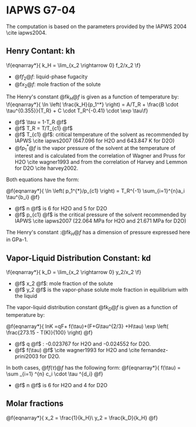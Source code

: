 # IAPWS G7-04

The computation is based on the parameters provided by the IAPWS 2004 \cite iapws2004.

## Henry Contant: kh

\f{eqnarray*}{
k_H = \lim_{x_2 \rightarrow 0} f_2/x_2 
\f}
 
* @f$f_2@f$: liquid-phase fugacity
* @f$x_2@f$: mole fraction of the solute
 
The Henry's constant @f$k_H@f$ is given as a function of temperature by:
\f{eqnarray*}{
\ln \left( \frac{k_H}{p_1^*} \right) = A/T_R + \frac{B \cdot \tau^{0.355}}{T_R} + C \cdot T_R^{-0.41} \cdot \exp \tau\f}

* @f$ \tau = 1-T_R @f$
* @f$ T_R = T/T_{c1} @f$
* @f$ T_{c1} @f$: critical temperature of the solvent as recommended by IAPWS \cite iapws2007 (647.096 for H2O and 643.847 K for D2O)
* @f$p_1^*@f$ is the vapor pressure of the solvent at the temperature of interest and is calculated from the correlation of Wagner and Pruss for H2O \cite wagner1993 and from the correlation of Harvey and Lemmon  for D2O \cite harvey2002.

Both equations have the form: 

@f{eqnarray*}{
\ln \left( p_1^{*}/p_{c1} \right) = T_R^{-1} \sum_{i=1}^{n}a_i \tau^{b_i}
@f}

* @f$ n @f$ is 6 for  H2O and 5 for D2O
* @f$ p_{c1} @f$ is the critical pressure of the solvent recommended by IAPWS \cite iapws2007 (22.064 MPa for H2O and 21.671 MPa for D2O)

The Henry's constant :@f$k_H@f$ has a dimension of pressure expressed here in GPa-1.

## Vapor-Liquid Distribution Constant: kd

\f{eqnarray*}{
k_D = \lim_{x_2 \rightarrow 0} y_2/x_2 
\f}

* @f$ x_2 @f$: mole fraction of the solute
* @f$ y_2 @f$ is the vapor-phase solute mole fraction in equilibrium with the liquid

The vapor-liquid distribution constant @f$k_D@f$ is given as a function of temperature by:

@f{eqnarray*}{
lnK =qF+ f(\tau)+(F+G\tau^{2/3} +H\tau) \exp \left( \frac{273.15 - T(K)}{100} \right)
@f}

* @f$ q @f$ : -0.023767 for H2O and -0.024552 for D2O.
* @f$ f(\tau) @f$ \cite wagner1993 for H2O  and \cite fernandez-prini2003 for D2O.

In both cases, @f$f(\tau)@f$ has the following form:
@f{eqnarray*}{
    f(\tau) = \sum _{i=1} ^{n} c_i \cdot \tau ^{d_i}
@f}
* @f$ n @f$ is 6 for H2O and 4 for D2O 

## Molar fractions

@f{eqnarray*}{
    x_2 = \frac{1}{k_H}\\
    y_2 = \frac{k_D}{k_H}
@f}